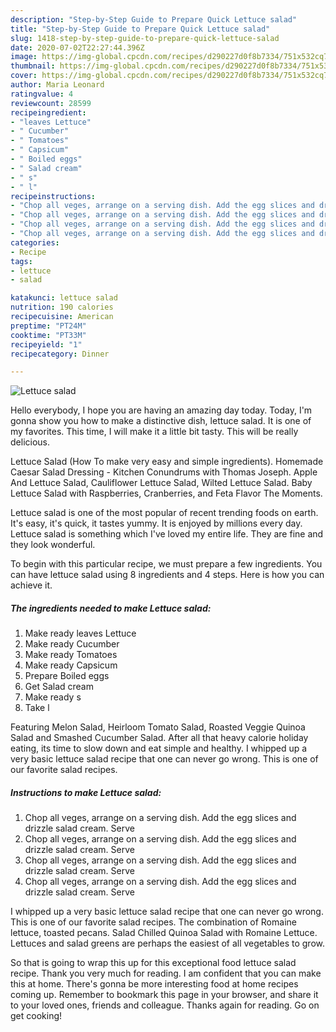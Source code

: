 ```yaml
---
description: "Step-by-Step Guide to Prepare Quick Lettuce salad"
title: "Step-by-Step Guide to Prepare Quick Lettuce salad"
slug: 1418-step-by-step-guide-to-prepare-quick-lettuce-salad
date: 2020-07-02T22:27:44.396Z
image: https://img-global.cpcdn.com/recipes/d290227d0f8b7334/751x532cq70/lettuce-salad-recipe-main-photo.jpg
thumbnail: https://img-global.cpcdn.com/recipes/d290227d0f8b7334/751x532cq70/lettuce-salad-recipe-main-photo.jpg
cover: https://img-global.cpcdn.com/recipes/d290227d0f8b7334/751x532cq70/lettuce-salad-recipe-main-photo.jpg
author: Maria Leonard
ratingvalue: 4
reviewcount: 28599
recipeingredient:
- "leaves Lettuce"
- " Cucumber"
- " Tomatoes"
- " Capsicum"
- " Boiled eggs"
- " Salad cream"
- " s"
- " l"
recipeinstructions:
- "Chop all veges, arrange on a serving dish. Add the egg slices and drizzle salad cream. Serve"
- "Chop all veges, arrange on a serving dish. Add the egg slices and drizzle salad cream. Serve"
- "Chop all veges, arrange on a serving dish. Add the egg slices and drizzle salad cream. Serve"
- "Chop all veges, arrange on a serving dish. Add the egg slices and drizzle salad cream. Serve"
categories:
- Recipe
tags:
- lettuce
- salad

katakunci: lettuce salad 
nutrition: 190 calories
recipecuisine: American
preptime: "PT24M"
cooktime: "PT33M"
recipeyield: "1"
recipecategory: Dinner

---
```



![Lettuce salad](https://img-global.cpcdn.com/recipes/d290227d0f8b7334/751x532cq70/lettuce-salad-recipe-main-photo.jpg)

Hello everybody, I hope you are having an amazing day today. Today, I'm gonna show you how to make a distinctive dish, lettuce salad. It is one of my favorites. This time, I will make it a little bit tasty. This will be really delicious.

Lettuce Salad (How To make very easy and simple ingredients). Homemade Caesar Salad Dressing - Kitchen Conundrums with Thomas Joseph. Apple And Lettuce Salad, Cauliflower Lettuce Salad, Wilted Lettuce Salad. Baby Lettuce Salad with Raspberries, Cranberries, and Feta Flavor The Moments.

Lettuce salad is one of the most popular of recent trending foods on earth. It's easy, it's quick, it tastes yummy. It is enjoyed by millions every day. Lettuce salad is something which I've loved my entire life. They are fine and they look wonderful.


To begin with this particular recipe, we must prepare a few ingredients. You can have lettuce salad using 8 ingredients and 4 steps. Here is how you can achieve it.

<!--inarticleads1-->

##### The ingredients needed to make Lettuce salad:

1. Make ready leaves Lettuce
1. Make ready  Cucumber
1. Make ready  Tomatoes
1. Make ready  Capsicum
1. Prepare  Boiled eggs
1. Get  Salad cream
1. Make ready  s
1. Take  l


Featuring Melon Salad, Heirloom Tomato Salad, Roasted Veggie Quinoa Salad and Smashed Cucumber Salad. After all that heavy calorie holiday eating, its time to slow down and eat simple and healthy. I whipped up a very basic lettuce salad recipe that one can never go wrong. This is one of our favorite salad recipes. 

<!--inarticleads2-->

##### Instructions to make Lettuce salad:

1. Chop all veges, arrange on a serving dish. Add the egg slices and drizzle salad cream. Serve
1. Chop all veges, arrange on a serving dish. Add the egg slices and drizzle salad cream. Serve
1. Chop all veges, arrange on a serving dish. Add the egg slices and drizzle salad cream. Serve
1. Chop all veges, arrange on a serving dish. Add the egg slices and drizzle salad cream. Serve


I whipped up a very basic lettuce salad recipe that one can never go wrong. This is one of our favorite salad recipes. The combination of Romaine lettuce, toasted pecans. Salad Chilled Quinoa Salad with Romaine Lettuce. Lettuces and salad greens are perhaps the easiest of all vegetables to grow. 

So that is going to wrap this up for this exceptional food lettuce salad recipe. Thank you very much for reading. I am confident that you can make this at home. There's gonna be more interesting food at home recipes coming up. Remember to bookmark this page in your browser, and share it to your loved ones, friends and colleague. Thanks again for reading. Go on get cooking!
